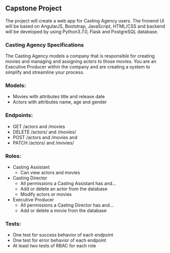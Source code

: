 ## Capstone Project
The project will create a web app for Casting Agency users. The fronend UI will be based on AngularJS, Bootstrap, JavaScript, HTML/CSS
and backend will be developed by using Python3.7.0, Flask and PostgreSQL database.

### Casting Agency Specifications
The Casting Agency models a company that is responsible for creating movies and managing and assigning actors to those movies. You are an Executive Producer within the company and are creating a system to simplify and streamline your process.

### Models:

 - Movies with attributes title and release date
 - Actors with attributes name, age and gender
### Endpoints:
 - GET /actors and /movies
 - DELETE /actors/ and /movies/
 - POST /actors and /movies and
 - PATCH /actors/ and /movies/
### Roles:
 - Casting Assistant
   - Can view actors and movies
 - Casting Director
   - All permissions a Casting Assistant has and…
   - Add or delete an actor from the database
   - Modify actors or movies
 - Executive Producer
   - All permissions a Casting Director has and…
   - Add or delete a movie from the database
### Tests:
 - One test for success behavior of each endpoint
 - One test for error behavior of each endpoint
 - At least two tests of RBAC for each role
